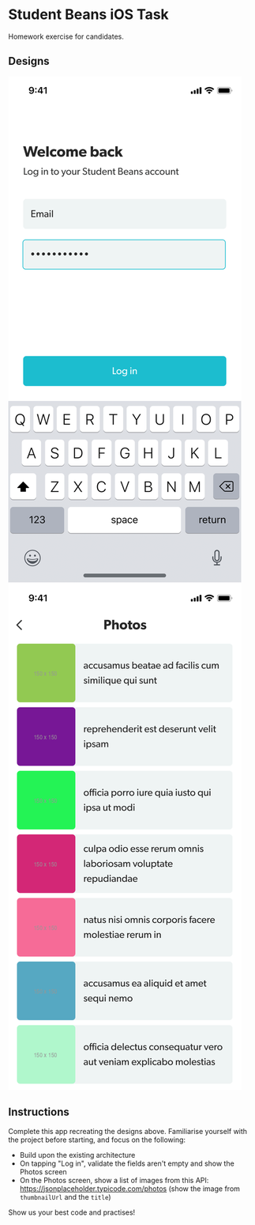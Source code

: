 # Student Beans iOS Task

Homework exercise for candidates.

## Designs

![Login](Login.png) ![Photos](Photos.png)

## Instructions

Complete this app recreating the designs above. Familiarise yourself with the project before starting, and focus on the following:

 - Build upon the existing architecture
 - On tapping "Log in", validate the fields aren't empty and show the Photos screen
 - On the Photos screen, show a list of images from this API: https://jsonplaceholder.typicode.com/photos (show the image from `thumbnailUrl` and the `title`)

 Show us your best code and practises!
